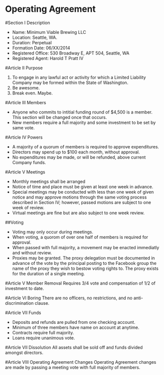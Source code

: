 Operating Agreement
===================

#Section I Description
* Name: Minimum Viable Brewing LLC
* Location: Seattle, WA.
* Duration: Perpetual
* Formation Date: 06/XX/2014
* Registered Office: 530 Broadway E, APT 504, Seattle, WA
* Registered Agent: Harold T Pratt IV

#Article II Purpose
1. To engage in any lawful act or activity for which a Limited Liability Company may be formed within the State of Washington.
2. Be awesome.
3. Break even. Maybe.

#Article III Members
+ Anyone who commits to intitial funding round of $4,500 is a member. This section will be changed once that occurs. 
+ New members require a full majority and some investment to be set by same vote. 

#Article IV Powers
+ A majority of a quorum of members is required to approve expenditures.
+ Directors may spend up to $100 each month, without approval.
+ No expenditures may be made, or will be refunded, above current Company funds. 

#Article V Meetings
+ Monthly meetings shall be arranged
+ Notice of time and place must be given at least one week in advance.
+ Special meetings may be conducted with less than one week of given notice and may approve motions through the same voting process described in Section IV; however, passed motions are subject to one week of review.
+ Virtual meetings are fine but are also subject to one week review.

##Voting
+ Voting may only occur during meetings.
+ When voting, a quorom of over one half of members is required for approval.
+ When passed with full majority, a movement may be enacted immediatly and without review.
+ Proxies may be granted. The proxy delegation must be documented in advance of the vote by the principal posting to the Facebook group the name of the proxy they wish to bestow voting rights to. The proxy exists for the duration of a single meeting.

#Article V Member Removal 
Requires 3/4 vote and compensation of 1/2 of investment to date.

#Article VI Boring
There are no officers, no restrictions, and no anti-discrimination clause.

#Article VII Funds
+ Deposits and refunds are pulled from one checking account.
+ Minimum of three members have name on account at anytime.
+ Contracts require full majority.
+ Loans require unanimous vote.

#Article VII Dissolution
All assets shall be sold off and funds divided amongst directors.

#Article VIII Operating Agreement Changes
Operating Agreement changes are made by passing a meeting vote with full majority of members.

